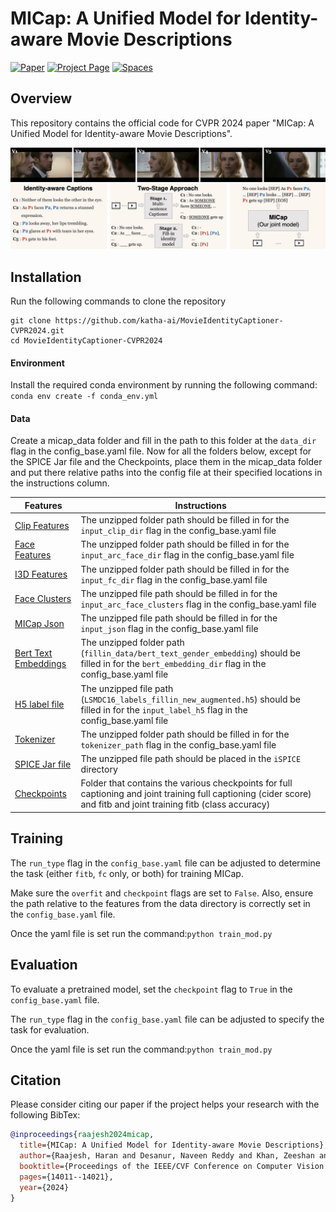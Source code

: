 # MICap: A Unified Model for Identity-aware Movie Descriptions


[![Paper](https://img.shields.io/badge/arXiv-2405.11483-B31.svg)](https://arxiv.org/abs/2405.11483)
[![Project Page](https://img.shields.io/badge/project-MICap-green)](https://katha-ai.github.io/projects/micap/)
<a href="https://huggingface.co/spaces/dnaveenr/iSPICE-Metric" target="_blank">
    <img alt="Spaces" src="https://img.shields.io/badge/%F0%9F%A4%97%20Hugging%20Face-Spaces-blue">
</a>


## Overview

This repository contains the official code for CVPR 2024 paper "MICap: A Unified Model for Identity-aware Movie Descriptions". 

![Teaser Image](assets/Teaser.jpeg)

## Installation

Run the following commands to clone the repository
```
git clone https://github.com/katha-ai/MovieIdentityCaptioner-CVPR2024.git
cd MovieIdentityCaptioner-CVPR2024
```

#### Environment

Install the required conda environment by running the following command:
`conda env create -f conda_env.yml`

#### Data

Create a micap_data folder and fill in the path to this folder at the `data_dir` flag in the config_base.yaml file. Now for all the folders below, except for the SPICE Jar file and the Checkpoints, place them in the micap_data folder and put there relative paths into the config file at their specified locations in the instructions column.

| Features | Instructions |
|----------|--------------|
|[Clip Features](https://iiitaphyd-my.sharepoint.com/:u:/g/personal/haran_raajesh_students_iiit_ac_in/ETH_bgkuH-FOgiUoMXuhDcMBkJ7TcvrQL1id7HTSTiCPEQ?e=S8IHii) | The unzipped folder path should be filled in for the `input_clip_dir` flag in the config_base.yaml file |
|[Face Features](https://iiitaphyd-my.sharepoint.com/:u:/g/personal/haran_raajesh_students_iiit_ac_in/EQhRu4V9yatIuDGyeUICjDUBv8T5r2vUsvIFWA53rXb3CQ?e=1B2cbN) | The unzipped folder path should be filled in for the `input_arc_face_dir` flag in the config_base.yaml file | 
|[I3D Features](https://iiitaphyd-my.sharepoint.com/:u:/g/personal/haran_raajesh_students_iiit_ac_in/EU9LlbqSP_JEkkuJd_7Xgk8BUfh33ghPmW27jhhFYPptLw?e=CrlP1U) | The unzipped folder path should be filled in for the `input_fc_dir` flag in the config_base.yaml file |  
|[Face Clusters](https://iiitaphyd-my.sharepoint.com/:u:/g/personal/haran_raajesh_students_iiit_ac_in/Ea2BK4_lp3BNoUnxnX57M3MBwaMdfnRbU6MjYESBL3P21A?e=FqrAx4) | The unzipped file path should be filled in for the `input_arc_face_clusters` flag in the config_base.yaml file | 
|[MICap Json](https://iiitaphyd-my.sharepoint.com/:u:/g/personal/haran_raajesh_students_iiit_ac_in/EZg9FSWZZqJKoI5EmzhSqk4B_TnhRIcZuD907XYZweB62w?e=zLVTP6) | The unzipped file path should be filled in for the `input_json` flag in the config_base.yaml file | 
|[Bert Text Embeddings](https://iiitaphyd-my.sharepoint.com/:u:/g/personal/haran_raajesh_students_iiit_ac_in/EatlrXrRRWBKsexO-t7ULi4BQWIzVEyTp3Dkwclc_BQajw?e=5yIpfc) | The unzipped folder path (`fillin_data/bert_text_gender_embedding`) should be filled in for the `bert_embedding_dir` flag in the config_base.yaml file |
|[H5 label file](https://iiitaphyd-my.sharepoint.com/:u:/g/personal/haran_raajesh_students_iiit_ac_in/ESf1AOoS0sVKmRmjxQu3bGQBMuDt4QRombNM2iDp8gyuoA?e=7cSyPg) | The unzipped file path (`LSMDC16_labels_fillin_new_augmented.h5`) should be filled in for the `input_label_h5` flag in the config_base.yaml file |
|[Tokenizer](https://iiitaphyd-my.sharepoint.com/:u:/g/personal/haran_raajesh_students_iiit_ac_in/EXkSXooDp2xGrROjSdylRMUBQOszEOm4KI__j69AHEFeNg?e=cX8i0O) | The unzipped folder path should be filled in for the `tokenizer_path` flag in the config_base.yaml file |
|[SPICE Jar file](https://iiitaphyd-my.sharepoint.com/:u:/g/personal/haran_raajesh_students_iiit_ac_in/EZkBQQvVlpBNvZAZvYGt6_YB8_-PC47U81gz7ecH2VdQ0A?e=gUsdya) | The unzipped file path should be placed in the `iSPICE` directory |
|[Checkpoints](https://iiitaphyd-my.sharepoint.com/:f:/g/personal/haran_raajesh_students_iiit_ac_in/EjXK2hp3pUdFhkuoIuwGijgBtGLV23-DW5eIn2IfWzeVCg?e=9eZn6F) | Folder that contains the various checkpoints for full captioning and joint training full captioning (cider score) and fitb and joint training fitb (class accuracy)|






## Training

The `run_type` flag in the `config_base.yaml` file can be adjusted to determine the task (either `fitb`, `fc` only, or both) for training MICap.

Make sure the `overfit` and `checkpoint` flags are set to `False`. Also, ensure the path relative to the features from the data directory is correctly set in the `config_base.yaml` file.

Once the yaml file is set run the command:`python train_mod.py`

## Evaluation

To evaluate a pretrained model, set the `checkpoint` flag to `True` in the `config_base.yaml` file.

The `run_type` flag in the `config_base.yaml` file can be adjusted to specify the task for evaluation.

Once the yaml file is set run the command:`python train_mod.py`


## Citation

Please consider citing our paper if the project helps your research with the following BibTex:

```bibtex
@inproceedings{raajesh2024micap,
  title={MICap: A Unified Model for Identity-aware Movie Descriptions},
  author={Raajesh, Haran and Desanur, Naveen Reddy and Khan, Zeeshan and Tapaswi, Makarand},
  booktitle={Proceedings of the IEEE/CVF Conference on Computer Vision and Pattern Recognition},
  pages={14011--14021},
  year={2024}
}
```
